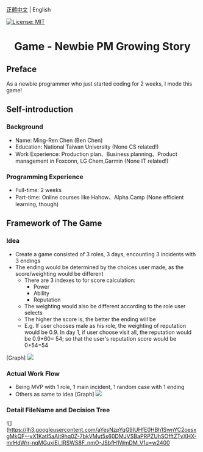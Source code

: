 [正體中文](./README.zh-TW.md) | English

[![License: MIT](https://img.shields.io/badge/License-MIT-yellow.svg)](https://opensource.org/licenses/MIT)

<h1 align="center">Game - Newbie PM Growing Story </h1>

## Preface
As a newbie programmer who just started coding for 2 weeks, I  mode this game!



## Self-introduction
### Background
- Name: Ming-Ren Chen (Ben Chen)
- Education: National Taiwan University (None CS related!)
- Work Experience: Production plan、Business planning、Product management in Foxconn, LG Chem,Garmin (None IT related!)

### Programming Experience
- Full-time: 2 weeks 
- Part-time: Online courses like Hahow、Alpha Camp (None efficient learning, though)



## Framework of The Game
### Idea
- Create a game consisted of 3 roles, 3 days, encounting 3 incidents with 3 endings
- The ending would be determined by the choices user made, as the score/weighting would be different
     - There are 3 indexes to for score calculation: 
          - Power
          - Ability
          - Reputation
     - The weighting would also be different according to the role user selects
     - The higher the score is, the better the ending will be
     - E.g. If user chooses male as his role, the weighting of reputation would be 0.9. In day 1, if user choose visit all, the reputation would be 0.9*60= 54; so that the user's reputation score would be 0+54=54

[Graph]
![](https://lh3.googleusercontent.com/tFD4aB4gt-aOvZd8IR6czL4wQshyRRiHtFbhSVFRpVAfkEDe6mt5H8mTPBH2D9vDftCpjz1lfIJiOooMB0ufU-01axVLd29mnmmNZtMKREiNFu3K1k4gIbpOxdhrtzylHODNWfSz=w2400) 

### Actual Work Flow
- Being MVP with 1 role, 1 main incident, 1 random case with 1 ending
- Others as same to idea
[Graph]
![](https://lh3.googleusercontent.com/qwvt_SITl7fOkadHTlMMKd6pvq0TdzKTP9mYcqbK7kS4G2uWXxLJ6aDZGdhU2qwaihl_3SkYVWFcs2-sBgK6vKcCSKHbm9D0ue-w0UyB8gAg2L5aduri20ey7-C8Z8gg7hRS8Msg=w2400)


### Detail FileName and Decision Tree
![](https://lh3.googleusercontent.com/aYesNzpYqG9IUHfE0HBh1SwnYC2oesxgMkQF--vX1KatI5aAlt9hq0Z-7bkVMut5s60DMJVSBaPRPZUhSOfftZTvXHX-mrHdWrr-nqMGuxiEi_lRSWS8F_nmO-JSbfH1WmDM_V1u=w2400




